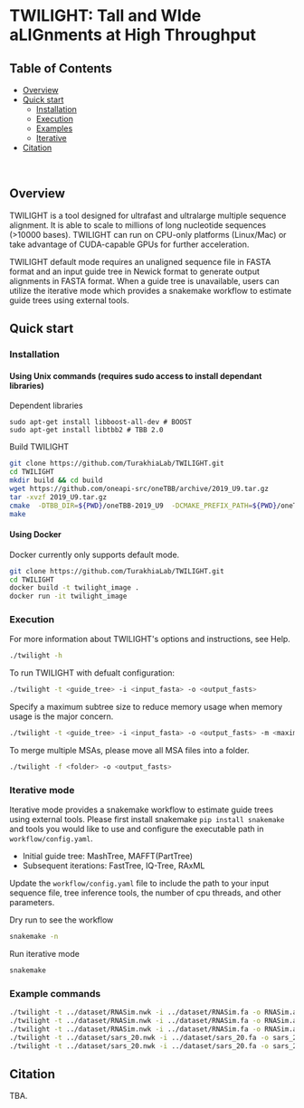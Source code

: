 # TWILIGHT: Tall and WIde aLIGnments at High Throughput

## Table of Contents
- [Overview](#overview)
- [Quick start](#start)
  - [Installation](#install)
  - [Execution](#run)
  - [Examples](#example)
  - [Iterative](#iterative)
- [Citation](#cite)


<br>

## <a name="overview"></a> Overview

TWILIGHT is a tool designed for ultrafast and ultralarge multiple sequence alignment. It is able to scale to millions of long nucleotide sequences (>10000 bases). TWILIGHT can run on CPU-only platforms (Linux/Mac) or take advantage of CUDA-capable GPUs for further acceleration. 

TWILIGHT default mode requires an unaligned sequence file in FASTA format and an input guide tree in Newick format to generate output alignments in FASTA format. When a guide tree is unavailable, users can utilize the iterative mode which provides a snakemake workflow to estimate guide trees using external tools.

## <a name="start"></a> Quick start
### <a name="install"></a> Installation
#### Using Unix commands (requires sudo access to install dependant libraries)
Dependent libraries
```
sudo apt-get install libboost-all-dev # BOOST
sudo apt-get install libtbb2 # TBB 2.0
```
Build TWILIGHT
```bash
git clone https://github.com/TurakhiaLab/TWILIGHT.git
cd TWILIGHT
mkdir build && cd build
wget https://github.com/oneapi-src/oneTBB/archive/2019_U9.tar.gz
tar -xvzf 2019_U9.tar.gz
cmake  -DTBB_DIR=${PWD}/oneTBB-2019_U9  -DCMAKE_PREFIX_PATH=${PWD}/oneTBB-2019_U9/cmake  ..
make
```
#### Using Docker
Docker currently only supports default mode.
```bash
git clone https://github.com/TurakhiaLab/TWILIGHT.git
cd TWILIGHT
docker build -t twilight_image .
docker run -it twilight_image
```
### <a name="run"></a> Execution
For more information about TWILIGHT's options and instructions, see Help.
```bash
./twilight -h
```
To run TWILIGHT with defualt configuration:
```bash
./twilight -t <guide_tree> -i <input_fasta> -o <output_fasts>
```
Specify a maximum subtree size to reduce memory usage when memory usage is the major concern.
```bash
./twilight -t <guide_tree> -i <input_fasta> -o <output_fasts> -m <maximum_subtree_size>
```
To merge multiple MSAs, please move all MSA files into a folder.
```bash
./twilight -f <folder> -o <output_fasts>
```
### <a name="iterative"></a> Iterative mode
Iterative mode provides a snakemake workflow to estimate guide trees using external tools. Please first install snakemake `pip install snakemake` and tools you would like to use and configure the executable path in `workflow/config.yaml`.
- Initial guide tree: MashTree, MAFFT(PartTree)
- Subsequent iterations: FastTree, IQ-Tree, RAxML

Update the `workflow/config.yaml` file to include the path to your input sequence file, tree inference tools, the number of cpu threads, and other parameters.

Dry run to see the workflow
```bash
snakemake -n
```
Run iterative mode
```bash
snakemake
```
### <a name="Examples"></a> Example commands
```bash
./twilight -t ../dataset/RNASim.nwk -i ../dataset/RNASim.fa -o RNASim.aln # default configuration
./twilight -t ../dataset/RNASim.nwk -i ../dataset/RNASim.fa -o RNASim.aln -p y # for gappy and divergent alignments
./twilight -t ../dataset/RNASim.nwk -i ../dataset/RNASim.fa -o RNASim.aln -p y -d RNASim_temp -a 200 # reduce memory usage
./twilight -t ../dataset/sars_20.nwk -i ../dataset/sars_20.fa -o sars_20.aln -r 1 -p n # for short-branched sequences
./twilight -t ../dataset/sars_20.nwk -i ../dataset/sars_20.fa -o sars_20.aln -r 1 -p n -x ../dataset/subsitution.txt --gap-open -20 --gap-extend -4 # using user-defined scoring system
```
## <a name="cite"></a> Citation
TBA.